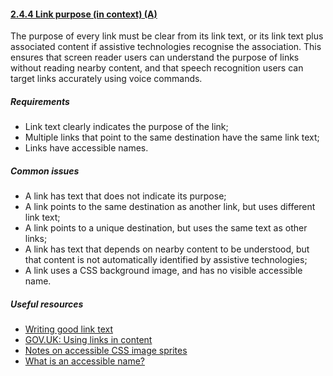 #### [2.4.4 Link purpose (in context) (A)](https://www.w3.org/TR/UNDERSTANDING-WCAG20/navigation-mechanisms-refs.html)

The purpose of every link must be clear from its link text, or its link text plus associated content if assistive technologies recognise the association. This ensures that screen reader users can understand the purpose of links without reading nearby content, and that speech recognition users can target links accurately using voice commands.

##### Requirements

*   Link text clearly indicates the purpose of the link;
*   Multiple links that point to the same destination have the same link text;
*   Links have accessible names.

##### Common issues

*   A link has text that does not indicate its purpose;
*   A link points to the same destination as another link, but uses different link text;
*   A link points to a unique destination, but uses the same text as other links;
*   A link has text that depends on nearby content to be understood, but that content is not automatically identified by assistive technologies;
*   A link uses a CSS background image, and has no visible accessible name.

##### Useful resources

*   [Writing good link text](https://www.nomensa.com/blog/2011/writing-good-link-text)
*   [GOV.UK: Using links in content](https://www.gov.uk/guidance/content-design/links#using-links-in-content)
*   [Notes on accessible CSS image sprites](https://www.paciellogroup.com/blog/2012/08/notes-on-accessible-css-image-sprites/)
*   [What is an accessible name?](https://www.paciellogroup.com/blog/2017/04/what-is-an-accessible-name/)
